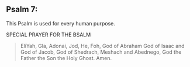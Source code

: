 ## Psalm 7:

This Psalm is used for every human purpose.

SPECIAL PRAYER FOR THE BSALM

>EliYah, Gla, Adonai, Jod, He, Foh, God of Abraham God of Isaac and God of Jacob, God of Shedrach, Meshach and Abednego, God the Father the Son the Holy Ghost. Amen.

